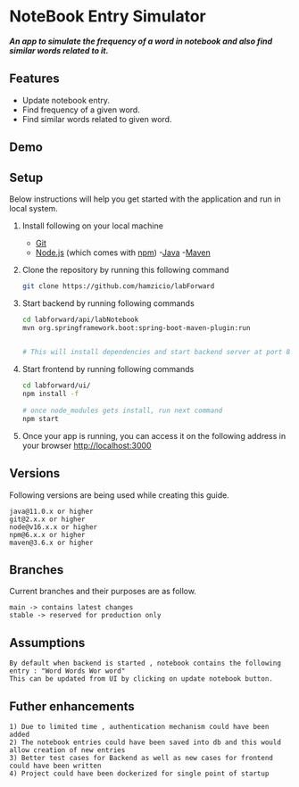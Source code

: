 # NoteBook Entry Simulator

___An app to simulate the frequency of a word in notebook and also find similar words related to it.___

## Features
- Update notebook entry.
- Find frequency of a given word.
- Find similar words related to given word.


## Demo

## Setup

Below instructions will help you get started with the application and run in local system.

1. Install following on your local machine
	-  	[Git](https://git-scm.com)
	- [Node.js](https://nodejs.org/en/download/) (which comes with [npm](http://npmjs.com))
  -[Java](https://www.oracle.com/java/technologies/downloads/)
  -[Maven](https://maven.apache.org/download.cgi)
2. Clone the repository by running this following command
	```bash
	git clone https://github.com/hamzicio/labForward 
	```
  
3. Start backend  by running following commands
	```bash
	cd labforward/api/labNotebook
   mvn org.springframework.boot:spring-boot-maven-plugin:run
 
		
	# This will install dependencies and start backend server at port 8080 , in case your port is already allocated please change port inside application.properties file.
	```
  
4. Start frontend  by running following commands
	```bash
	cd labforward/ui/
	npm install -f
		
	# once node_modules gets install, run next command
	npm start
	```
5. Once your app is running, you can access it on the following address in your browser
	[http://localhost:3000](http://localhost:3000)

## Versions
Following versions are being used while creating this guide. 
```
java@11.0.x or higher
git@2.x.x or higher
node@v16.x.x or higher
npm@6.x.x or higher
maven@3.6.x or higher
```

## Branches
Current branches and their purposes are as follow.
```
main -> contains latest changes
stable -> reserved for production only
```

## Assumptions
```
By default when backend is started , notebook contains the following entry : "Word Words Wor word"
This can be updated from UI by clicking on update notebook button.
```

## Futher enhancements
```
1) Due to limited time , authentication mechanism could have been added
2) The notebook entries could have been saved into db and this would allow creation of new entries
3) Better test cases for Backend as well as new cases for frontend could have been written
4) Project could have been dockerized for single point of startup
```
